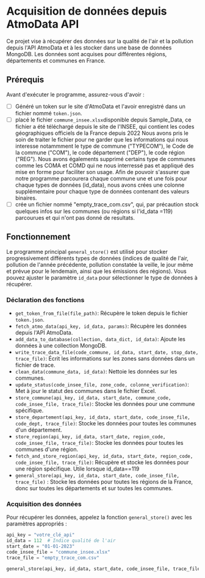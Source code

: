 # Acquisition de données depuis AtmoData API

Ce projet vise à récupérer des données sur la qualité de l'air et la pollution depuis l'API AtmoData et à les stocker dans une base de données MongoDB. Les données sont acquises pour différentes régions, départements et communes en France.

## Prérequis

Avant d'exécuter le programme, assurez-vous d'avoir :

- [ ] Généré un token sur le site d'AtmoData et l'avoir enregistré dans un fichier nommé `token.json`.
- [ ] placé le fichier `commune_insee.xlsx`disponible depuis Sample_Data, ce fichier a été téléchargé depuis le site de l'INSEE, qui contient les codes géographiques officiels de la France depuis 2022
Nous avons pris le soin de traiter le fichier pour ne garder que les informations qui nous interesse notammment le type de commune ("TYPECOM"), le Code de la commune ("COM"), le code département ("DEP"), le code région ("REG"). Nous avons égalements supprimé certains type de communes comme les COMA et COMD qui ne nous interressé pas et appliqué des mise en forme pour faciliter son usage. Afin de pouvoir s'assurer que notre programme parcourera chaque commune une et une fois pour chaque types de données (id_data), nous avons crées une colonne supplémentaire pour chaque type de données contenant des valeurs binaires. 
- [ ] crée un fichier nommé "empty_trace_com.csv", qui, par précaution stock quelques infos sur les communes (ou régions si l'id_data =119) parcourues et qui n'ont pas donné de resultats.

## Fonctionnement

Le programme principal `general_store()` est utilisé pour stocker progressivement différents types de données (indices de qualité de l'air, pollution de l'année précédente, pollution constatée la veille, le jour même et prévue pour le lendemain, ainsi que les émissions des régions). Vous pouvez ajuster le paramètre `id_data` pour sélectionner le type de données à récupérer.

### Déclaration des fonctions

- `get_token_from_file(file_path)`: Récupère le token depuis le fichier `token.json`.
- `fetch_atmo_data(api_key, id_data, params)`: Récupère les données depuis l'API AtmoData.
- `add_data_to_database(collection, data_dict, id_data)`: Ajoute les données à une collection MongoDB.
- `write_trace_data_file(code_commune, id_data, start_date, stop_date, trace_file)`: Écrit les informations sur les zones sans données dans un fichier de trace.
- `clean_data(commune_data, id_data)`: Nettoie les données sur les communes.
- `update_status(code_insee_file, zone_code, colonne_verification)`: Met à jour le statut des communes dans le fichier Excel.
- `store_commune(api_key, id_data, start_date, commune_code, code_insee_file, trace_file)`: Stocke les données pour une commune spécifique.
- `store_departement(api_key, id_data, start_date, code_insee_file, code_dept, trace_file)`: Stocke les données pour toutes les communes d'un département.
- `store_region(api_key, id_data, start_date, region_code, code_insee_file, trace_file)`: Stocke les données pour toutes les communes d'une région.
- `fetch_and_store_region(api_key, id_data, start_date, region_code, code_insee_file, trace_file)`: Récupère et stocke les données pour une région spécifique. Utile lorsque id_data==119
-  `general_store(api_key, id_data, start_date, code_insee_file, trace_file)` : Stocke les données pour toutes les régions de la France, donc sur toutes les départements et sur toutes les communes.

### Acquisition des données

Pour récupérer les données, appelez la fonction `general_store()` avec les paramètres appropriés :

```python
api_key = "votre_clé_api"
id_data = 112  # Indice qualité de l'air
start_date = "01-01-2023"
code_insee_file = "commune_insee.xlsx"
trace_file = "empty_trace_com.csv"

general_store(api_key, id_data, start_date, code_insee_file, trace_file)
